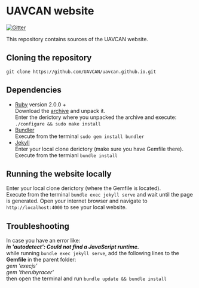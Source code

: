 # UAVCAN website

[![Gitter](https://img.shields.io/badge/gitter-join%20chat-green.svg)](https://gitter.im/UAVCAN/general)

This repository contains sources of the UAVCAN website.

## Cloning the repository
`git clone https://github.com/UAVCAN/uavcan.github.io.git`
## Dependencies
- [Ruby](https://www.ruby-lang.org/en/) version 2.0.0 +  
Download the [archive](https://cache.ruby-lang.org/pub/ruby/2.3/ruby-2.3.0.tar.gz) and unpack it.  
Enter the derictory where you unpacked the archive and execute: `./configure && sudo make install` 
- [Bundler](http://bundler.io/)  
Execute from the terminal `sudo gem install bundler` 
- [Jekyll](http://jekyllrb.com/)  
Enter your local clone derictory (make sure you have Gemfile there).  
Execute from the termianl `bundle install`

## Running the website locally
Enter your local clone derictory (where the Gemfile is located).  
Execute from the terminal `bundle exec jekyll serve` and wait until the page is generated. Open your internet browser and navigate to `http://localhost:4000` to see your local website.  

## Troubleshooting 
In case you have an error like:  
***in 'autodetect': Could not find a JavaScript runtime.***  
while running `bundle exec jekyll serve`, add the following lines to the **Gemfile** in the parent folder:  
*gem 'execjs'*  
*gem 'therubyracer'*  
then open the terminal and run `bundle update && bundle install`